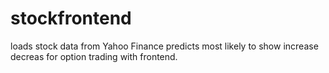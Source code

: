 # stockfrontend
loads stock data from Yahoo Finance predicts most likely to show increase decreas for option trading with frontend.  
